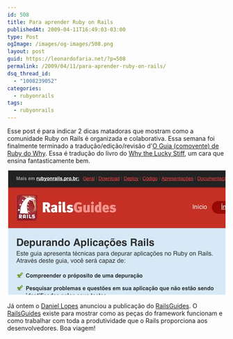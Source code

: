 ```yaml
---
id: 508
title: Para aprender Ruby on Rails
publishedAt: 2009-04-11T16:49:03-03:00
type: Post
ogImage: /images/og-images/508.png
layout: post
guid: https://leonardofaria.net/?p=508
permalink: /2009/04/11/para-aprender-ruby-on-rails/
dsq_thread_id:
  - "1008239052"
categories:
  - rubyonrails
tags:
  - rubyonrails
---
```

Esse post é para indicar 2 dicas matadoras que mostram como a comunidade Ruby on Rails é organizada e colaborativa. Essa semana foi finalmente terminado a tradução/edição/revisão d'[O Guia (comovente) de Ruby do Why](http://www.why.nomedojogo.com/). Essa é tradução do livro do [Why the Lucky Stiff](http://www.whytheluckystiff.net/), um cara que ensina fantasticamente bem. 

<center>
  <a href="http://guias.rubyonrails.pro.br/"><img src="/wp-content/uploads/2009/04/railsguides.jpg" alt="RailsGuides" title="RailsGuides" /></a>
</center>

Já ontem o [Daniel Lopes](http://blog.areacriacoes.com.br/) anunciou a publicação do [RailsGuides](http://guias.rubyonrails.pro.br/). O [RailsGuides](http://guias.rubyonrails.pro.br/) existe para mostrar como as peças do framework funcionam e como trabalhar com toda a produtividade que o Rails proporciona aos desenvolvedores. Boa viagem!
